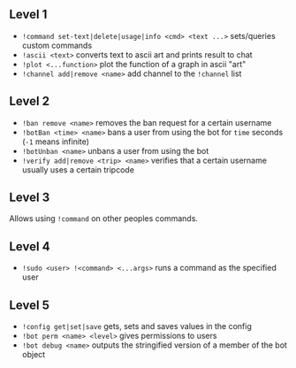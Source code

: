## Level 1
- `!command set-text|delete|usage|info <cmd> <text ...>` sets/queries custom commands
- `!ascii <text>` converts text to ascii art and prints result to chat
- `!plot <...function>` plot the function of a graph in ascii "art"
- `!channel add|remove <name>` add channel to the `!channel` list

## Level 2
- `!ban remove <name>` removes the ban request for a certain username
- `!botBan <time> <name>` bans a user from using the bot for `time` seconds (`-1` means infinite)
- `!botUnban <name>` unbans a user from using the bot
- `!verify add|remove <trip> <name>` verifies that a certain username usually uses a certain tripcode

## Level 3
Allows using `!command` on other peoples commands.

## Level 4
- `!sudo <user> !<command> <...args>` runs a command as the specified user

## Level 5
- `!config get|set|save` gets, sets and saves values in the config
- `!bot perm <name> <level>` gives permissions to users
- `!bot debug <name>` outputs the stringified version of a member of the bot object
